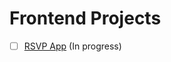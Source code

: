 # Frontend Projects

* [ ] [RSVP App](https://rawgit.com/gevuong/Frontend-Projects/master/RSVP%20App/index.html) (In progress)

